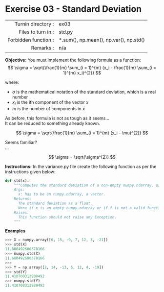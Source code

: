 # Exercise 03 - Standard Deviation
|                         |                    |
| -----------------------:| ------------------ |
|   Turnin directory :    |  ex03              |
|   Files to turn in :    |  std.py            |
|   Forbidden function :  |  *.sum(), np.mean(), np.var(), np.std() |
|   Remarks :             |  n/a               |

**Objective:**
You must implement the following formula as a function:  
$$
\sigma = \sqrt{\frac{1}{m} \sum_{i = 1}^{m} (x_i - \frac{1}{m} \sum_{i = 1}^{m} x_i)^{2}}
$$

where: 
- $\sigma$ is the mathematical notation of the standard deviation, which is a real number
- $x_i$ is the ith  component of the vector $x$
- $m$ is the number of components in $x$

As before, this formula is not as tough as it seems...  
It can be reduced to something already known.

$$
\sigma = \sqrt{\frac{1}{m} \sum_{i = 1}^{m} (x_i - \mu)^{2}}
$$

Seems familiar?   
...  

$$
\sigma = \sqrt{\sigma^{2}}
$$

**Instructions:**
In the variance.py file create the following function as per the instructions given below:
```python
def std(x):
    """Computes the standard deviation of a non-empty numpy.ndarray, using a for-loop.
    Args:
      x: has to be an numpy.ndarray, a vector.
    Returns:
      The standard deviation as a float.
      None if x is an empty numpy.ndarray or if f is not a valid function.
    Raises:
      This function should not raise any Exception.
    """
```

**Examples**
```python
>>> X = numpy.array([0, 15, -9, 7, 12, 3, -21])
>>> std(X)
11.600492600378166
>>> numpy.std(X)
11.600492600378166
>>>
>>> Y = np.array([2, 14, -13, 5, 12, 4, -19])
>>> std(Y)
11.410700312980492
>>> numpy.std(Y)
11.410700312980492

```

